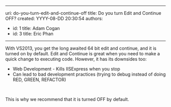 

---
uri: do-you-turn-edit-and-continue-off
title: Do you turn Edit and Continue OFF?
created: YYYY-08-DD 20:30:54
authors:
  - id: 1
    title: Adam Cogan
  - id: 3
    title: Eric Phan
---




<span class='intro'> <p>With VS2013, you get the long awaited 64 bit edit and continue, and it is turned on by default. Edit and Continue is great when you need to make a quick change to executing code. However, it has its downsides too&#58;​</p><ul><li>
            Web Development - Kills IISExpress when you stop</li><li>
            Can lead to bad development practices (trying to debug instead of doing RED, GREEN, REFACTOR)</li></ul>
<br> </span>

<p>​This is why we recommend that it is turned OFF by default.​​</p>


